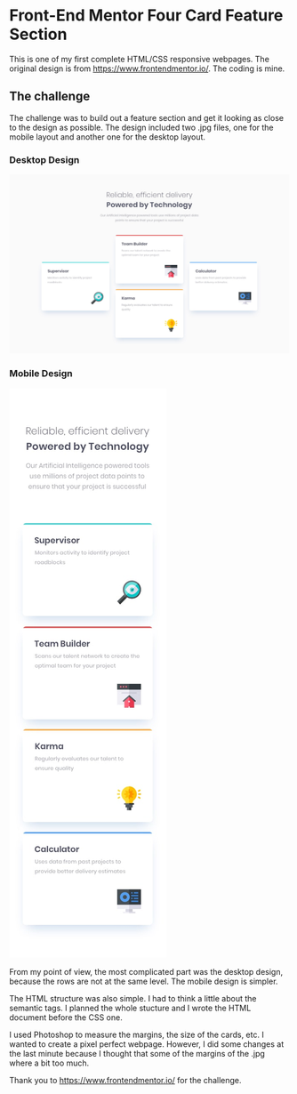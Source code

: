 # Front-End Mentor Four Card Feature Section

This is one of my first complete HTML/CSS responsive webpages. The original design is from https://www.frontendmentor.io/. The coding is mine.

## The challenge

The challenge was to build out a feature section and get it looking as close to the design as possible. The design included two .jpg files, one for the mobile layout and another one for the desktop layout.

### Desktop Design

![alt text](https://github.com/brcmd/four-card-feature/blob/master/desktop-design.jpg)

### Mobile Design

![alt text](https://github.com/brcmd/four-card-feature/blob/master/mobile-design.jpg)

From my point of view, the most complicated part was the desktop design, because the rows are not at the same level. The mobile design is simpler.

The HTML structure was also simple. I had to think a little about the semantic tags. I planned the whole stucture and I wrote the HTML document before the CSS one.

I used Photoshop to measure the margins, the size of the cards, etc. I wanted to create a pixel perfect webpage. However, I did some changes at the last minute because I thought that some of the margins of the .jpg where a bit too much.

Thank you to https://www.frontendmentor.io/ for the challenge.
